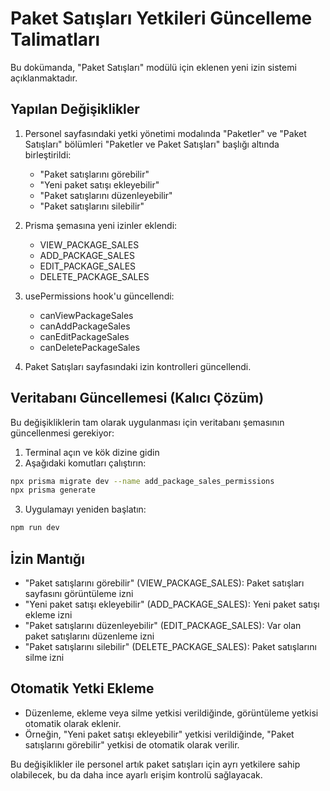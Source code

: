 # Paket Satışları Yetkileri Güncelleme Talimatları

Bu dokümanda, "Paket Satışları" modülü için eklenen yeni izin sistemi açıklanmaktadır.

## Yapılan Değişiklikler

1. Personel sayfasındaki yetki yönetimi modalında "Paketler" ve "Paket Satışları" bölümleri "Paketler ve Paket Satışları" başlığı altında birleştirildi:
   - "Paket satışlarını görebilir"
   - "Yeni paket satışı ekleyebilir"
   - "Paket satışlarını düzenleyebilir"
   - "Paket satışlarını silebilir"

2. Prisma şemasına yeni izinler eklendi:
   - VIEW_PACKAGE_SALES
   - ADD_PACKAGE_SALES
   - EDIT_PACKAGE_SALES
   - DELETE_PACKAGE_SALES

3. usePermissions hook'u güncellendi:
   - canViewPackageSales
   - canAddPackageSales
   - canEditPackageSales
   - canDeletePackageSales

4. Paket Satışları sayfasındaki izin kontrolleri güncellendi.

## Veritabanı Güncellemesi (Kalıcı Çözüm)

Bu değişikliklerin tam olarak uygulanması için veritabanı şemasının güncellenmesi gerekiyor:

1. Terminal açın ve kök dizine gidin
2. Aşağıdaki komutları çalıştırın:

```bash
npx prisma migrate dev --name add_package_sales_permissions
npx prisma generate
```

3. Uygulamayı yeniden başlatın:

```bash
npm run dev
```

## İzin Mantığı

- "Paket satışlarını görebilir" (VIEW_PACKAGE_SALES): Paket satışları sayfasını görüntüleme izni
- "Yeni paket satışı ekleyebilir" (ADD_PACKAGE_SALES): Yeni paket satışı ekleme izni
- "Paket satışlarını düzenleyebilir" (EDIT_PACKAGE_SALES): Var olan paket satışlarını düzenleme izni
- "Paket satışlarını silebilir" (DELETE_PACKAGE_SALES): Paket satışlarını silme izni

## Otomatik Yetki Ekleme

- Düzenleme, ekleme veya silme yetkisi verildiğinde, görüntüleme yetkisi otomatik olarak eklenir.
- Örneğin, "Yeni paket satışı ekleyebilir" yetkisi verildiğinde, "Paket satışlarını görebilir" yetkisi de otomatik olarak verilir.

Bu değişiklikler ile personel artık paket satışları için ayrı yetkilere sahip olabilecek, bu da daha ince ayarlı erişim kontrolü sağlayacak.
